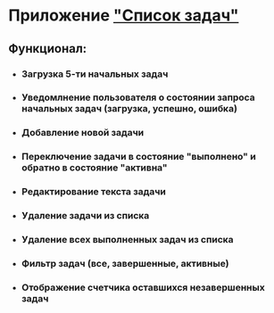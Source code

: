 # Приложение ["Список задач"](https://wimark-todo.vercel.app/)

## Функционал:

- ### Загрузка 5-ти начальных задач
- ### Уведомлнение пользователя о состоянии запроса начальных задач (загрузка, успешно, ошибка)
- ### Добавление новой задачи
- ### Переключение задачи в состояние "выполнено" и обратно в состояние "активна"
- ### Редактирование текста задачи
- ### Удаление задачи из списка
- ### Удаление всех выполненных задач из списка
- ### Фильтр задач (все, завершенные, активные)
- ### Отображение счетчика оставшихся незавершенных задач
